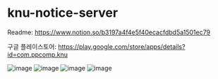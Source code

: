 # knu-notice-server

Readme: 
https://www.notion.so/b3197a4f4e5f40ecacfdbd5a1501ec79

구글 플레이스토어: 
https://play.google.com/store/apps/details?id=com.ppcomp.knu

![image](https://user-images.githubusercontent.com/41278416/114276688-ba6b5180-9a62-11eb-9a0a-c56a5af095c5.png)
![image](https://user-images.githubusercontent.com/41278416/114276693-bdfed880-9a62-11eb-87c2-1061d2167f6b.png)
![image](https://user-images.githubusercontent.com/41278416/114276700-c0613280-9a62-11eb-9e65-871e7097319b.png)
![image](https://user-images.githubusercontent.com/41278416/114276703-c35c2300-9a62-11eb-8e54-3441f352ff2c.png)
